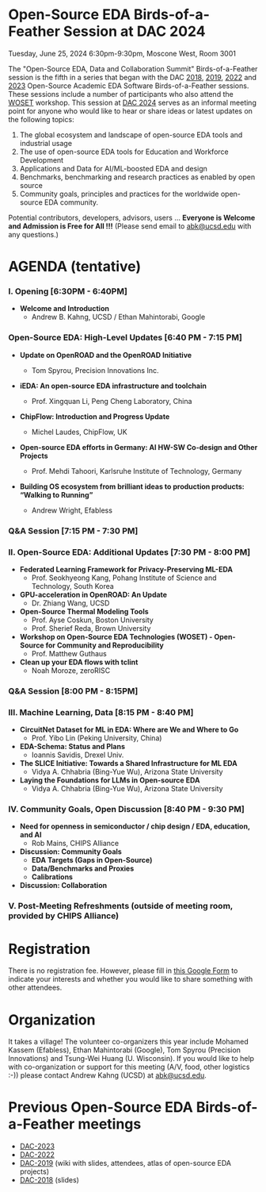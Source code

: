 # Open-Source EDA Birds-of-a-Feather Session at DAC 2024

Tuesday, June 25, 2024 6:30pm-9:30pm, Moscone West, Room 3001

The "Open-Source EDA, Data and Collaboration Summit" Birds-of-a-Feather session is the fifth in a series that began with the DAC [2018](https://drive.google.com/open?id=1m8ZJEvfLcUhiL1KX7rj18gzi-zLhI6P2), [2019](https://github.com/The-OpenROAD-Project/Birds-of-a-Feather-Open-Source-Academic-EDA-Software/wiki/DAC-2019-Birds-of-a-Feather:-Open-Source-Academic-EDA-Software), [2022](./README_2022.md) and [2023](./README_2023.md) Open-Source Academic EDA Software Birds-of-a-Feather sessions. These sessions include a number of participants who also attend the [WOSET](https://woset-workshop.github.io/) workshop. This session at [DAC 2024](https://www.dac.com/) serves as an informal meeting point for anyone who would like to hear or share ideas or latest updates on the following topics:
1. The global ecosystem and landscape of open-source EDA tools and industrial usage
2. The use of open-source EDA tools for Education and Workforce Development
3. Applications and Data for AI/ML-boosted EDA and design
4. Benchmarks, benchmarking and research practices as enabled by open source
5. Community goals, principles and practices for the worldwide open-source EDA community.
  
Potential contributors, developers, advisors, users … **Everyone is Welcome and Admission is Free for All !!!** (Please send email to [abk@ucsd.edu](mailto:abk@ucsd.edu) with any questions.)

# AGENDA (tentative)

### I. Opening [6:30PM - 6:40PM]
 - **Welcome and Introduction**
    - Andrew B. Kahng, UCSD / Ethan Mahintorabi, Google

### Open-Source EDA: High-Level Updates [6:40 PM - 7:15 PM]

- **Update on OpenROAD and the OpenROAD Initiative**
    - Tom Spyrou, Precision Innovations Inc.

- **iEDA: An open-source EDA infrastructure and toolchain**
    - Prof. Xingquan Li, Peng Cheng Laboratory, China

- **ChipFlow: Introduction and Progress Update**
    - Michel Laudes, ChipFlow, UK

- **Open-source EDA efforts in Germany: AI HW-SW Co-design and Other Projects**
    - Prof. Mehdi Tahoori, Karlsruhe Institute of Technology, Germany

- **Building OS ecosystem from brilliant ideas to production products: “Walking to Running”**
    - Andrew Wright, Efabless

### Q\&A  Session [7:15 PM - 7:30 PM]

### II. Open-Source EDA: Additional Updates [7:30 PM - 8:00 PM]
- **Federated Learning Framework for Privacy-Preserving ML-EDA**
    - Prof. Seokhyeong Kang, Pohang Institute of Science and Technology, South Korea
- **GPU-acceleration in OpenROAD: An Update**
    - Dr. Zhiang Wang, UCSD
- **Open-Source Thermal Modeling Tools**
    - Prof. Ayse Coskun, Boston University
    - Prof. Sherief Reda, Brown University
- **Workshop on Open-Source EDA Technologies (WOSET) - Open-Source for Community and Reproducibility**
    - Prof. Matthew Guthaus
- **Clean up your EDA flows with tclint**
    - Noah Moroze, zeroRISC

### Q\&A Session [8:00 PM - 8:15PM]

### III. Machine Learning, Data [8:15 PM - 8:40 PM]
- **CircuitNet Dataset for ML in EDA: Where are We and Where to Go**
    - Prof. Yibo Lin (Peking University, China)
- **EDA-Schema: Status and Plans**
    - Ioannis Savidis, Drexel Univ.
- **The SLICE Initiative: Towards a Shared Infrastructure for ML EDA**
    - Vidya A. Chhabria (Bing-Yue Wu), Arizona State University
- **Laying the Foundations for LLMs in Open-source EDA**
    - Vidya A. Chhabria (Bing-Yue Wu), Arizona State University


### IV. Community Goals, Open Discussion [8:40 PM - 9:30 PM]
- **Need for openness in semiconductor / chip design / EDA, education, and AI**
    - Rob Mains, CHIPS Alliance
- **Discussion: Community Goals**
    - **EDA Targets (Gaps in Open-Source)**
    - **Data/Benchmarks and Proxies**
    - **Calibrations**
- **Discussion: Collaboration**

### V. Post-Meeting Refreshments (outside of meeting room, provided by CHIPS Alliance)



# Registration
  
There is no registration fee. However, please fill in [this Google Form](https://forms.gle/s3wwP5kPEH5kriuu8) to indicate your interests and whether you would like to share something with other attendees.


# Organization
It takes a village! The volunteer co-organizers this year include Mohamed Kassem (Efabless), Ethan Mahintorabi (Google), Tom Spyrou (Precision Innovations) and Tsung-Wei Huang (U. Wisconsin). If you would like to help with co-organization or support for this meeting (A/V, food, other logistics :-)) please contact Andrew Kahng (UCSD) at [abk@ucsd.edu](mailto:abk@ucsd.edu).


# Previous Open-Source EDA Birds-of-a-Feather meetings
- [DAC-2023](./README_2023.md)
- [DAC-2022](./README_2022.md)
- [DAC-2019](https://github.com/The-OpenROAD-Project/Birds-of-a-Feather-Open-Source-Academic-EDA-Software/wiki/DAC-2019-Birds-of-a-Feather:-Open-Source-Academic-EDA-Software) (wiki with slides, attendees, atlas of open-source EDA projects)
- [DAC-2018](https://drive.google.com/open?id=1m8ZJEvfLcUhiL1KX7rj18gzi-zLhI6P2) (slides)
